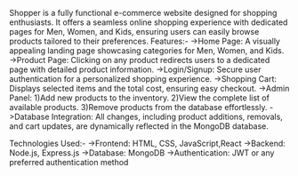 Shopper is a fully functional e-commerce website designed for shopping enthusiasts. It offers a seamless online shopping experience with dedicated pages for Men, Women, and Kids, ensuring users can easily browse products tailored to their preferences. 
Features:-
->Home Page: A visually appealing landing page showcasing categories for Men, Women, and Kids.
->Product Page: Clicking on any product redirects users to a dedicated page with detailed product information.
->Login/Signup: Secure user authentication for a personalized shopping experience.
->Shopping Cart: Displays selected items and the total cost, ensuring easy checkout.
->Admin Panel:
    1)Add new products to the inventory.
    2)View the complete list of available products.
    3)Remove products from the database effortlessly.
->Database Integration: All changes, including product additions, removals, and cart updates, are dynamically reflected in the MongoDB database.

Technologies Used:-
->Frontend: HTML, CSS, JavaScript,React
->Backend: Node.js, Express.js
->Database: MongoDB
->Authentication: JWT or any preferred authentication method

